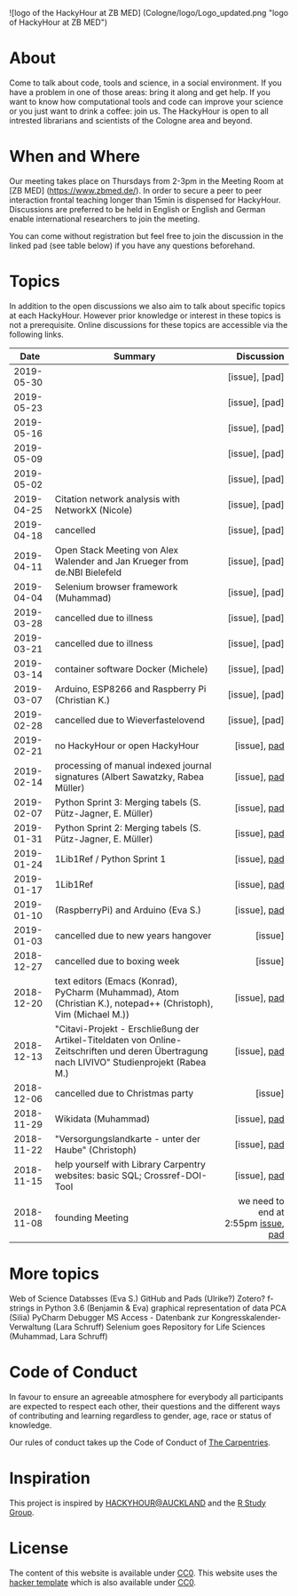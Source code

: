 
![logo of the HackyHour at ZB MED] (Cologne/logo/Logo_updated.png "logo of HackyHour at ZB MED")


# About
Come to talk about code, tools and science, in a social environment. If you have a problem in one of those areas: bring it along and get help. If you want to know how computational tools and code can improve your science or you just want to drink a coffee: join us.
The HackyHour is open to all intrested librarians and scientists of the Cologne area and beyond.  

# When and Where

Our meeting takes place on Thursdays from 2-3pm in the Meeting Room at [ZB MED] (https://www.zbmed.de/). In order to secure a peer to peer interaction frontal teaching longer than 15min is dispensed for HackyHour. Discussions are preferred to be held in English or English and German enable international researchers to join the meeting.  

You can come without registration but feel free to join the discussion in the linked pad (see table below) if you have any questions beforehand.


# Topics
In addition to the open discussions we also aim to talk about specific topics at each HackyHour.
However prior knowledge or interest in these topics is not a prerequisite. Online discussions for these topics are accessible via the following links.

| Date       | Summary          | Discussion                                                                                                                             |
| --------- | --------------    | ----------:                                                                                           
|2019-05-30 |  |  [issue], [pad] |
|2019-05-23 |  |  [issue], [pad] |  meeting room occupied!
|2019-05-16 |  |  [issue], [pad] |
|2019-05-09 |  |  [issue], [pad] |
|2019-05-02 |  |  [issue], [pad] |
|2019-04-25 | Citation network analysis with NetworkX (Nicole)|  [issue], [pad] |
|2019-04-18 | cancelled | [issue], [pad] | meeting room occupied!
|2019-04-11 | Open Stack Meeting von Alex Walender and Jan Krueger from de.NBI Bielefeld|  [issue], [pad] |
|2019-04-04 | Selenium browser framework (Muhammad) |  [issue], [pad] |
|2019-03-28 | cancelled due to illness |  [issue], [pad] |
|2019-03-21 | cancelled due to illness |  [issue], [pad] |
|2019-03-14 | container software Docker (Michele) |  [issue], [pad] |
|2019-03-07 | Arduino, ESP8266 and Raspberry Pi (Christian K.)| [issue], [pad]| meeting room occupied!
|2019-02-28 | cancelled due to Wieverfastelovend | [issue], [pad]|
|2019-02-21 | no HackyHour or open HackyHour | [issue], [pad](https://hackmd.io/r3idOvG7QsGWfVG9D_fzCQ)|
|2019-02-14 | processing of manual indexed journal signatures (Albert Sawatzky, Rabea Müller)| [issue], [pad](https://hackmd.io/Wlp3-aRgQQmOS14XCz4B4A)|
|2019-02-07 | Python Sprint 3: Merging tabels (S. Pütz-Jagner, E. Müller)| [issue], [pad](https://hackmd.io/4G-FknoyRdOIuFPn8PdPjg) |
|2019-01-31 | Python Sprint 2: Merging tabels (S. Pütz-Jagner, E. Müller) | [issue], [pad](https://hackmd.io/4G-FknoyRdOIuFPn8PdPjg)|
|2019-01-24 | 1Lib1Ref / Python Sprint 1 | [issue], [pad](https://hackmd.io/4G-FknoyRdOIuFPn8PdPjg)|
|2019-01-17 | 1Lib1Ref | [issue], [pad](https://hackmd.io/_yulr6DbSQyTJwkhwnKkcQ)|
|2019-01-10 | (RaspberryPi) and Arduino (Eva S.)| [issue], [pad](https://hackmd.io/_3ATA_m1QJKeZlKLFVX8LA)|  
|2019-01-03 | cancelled due to new years hangover | [issue]|
|2018-12-27 | cancelled due to boxing week | [issue]|
|2018-12-20 | text editors (Emacs (Konrad), PyCharm (Muhammad), Atom (Christian K.), notepad++ (Christoph),  Vim (Michael M.))| [issue], [pad](https://hackmd.io/VyvrXzAxTp2BNox6tyigzA)|
|2018-12-13 | "Citavi-Projekt - Erschließung der Artikel-Titeldaten von Online-Zeitschriften und deren Übertragung nach LIVIVO" Studienprojekt (Rabea M.)| [issue], [pad](https://hackmd.io/-2KcE--QRQqRe7S6-DmagQ)|          
|2018-12-06 | cancelled due to Christmas party | [issue]|
|2018-11-29 | Wikidata (Muhammad) | [issue], [pad](https://hackmd.io/fi0hlV1dTuSCNEJmF5nyxg)|
|2018-11-22 | "Versorgungslandkarte - unter der Haube" (Christoph) | [issue], [pad](https://hackmd.io/J5JOZoz0QcuMRiIH9aG-dw) | 
|2018-11-15 | help yourself with Library Carpentry websites: basic SQL; Crossref-DOI-Tool | [issue], [pad](https://hackmd.io/ExvKk4n3TuKgvrDopnON-Q)| 
|2018-11-08 | founding Meeting | we need to end at 2:55pm [issue](https://github.com/HackyHour/Cologne/issues/1), [pad](https://hackmd.io/vEbxzc_hTi63myj-0igFjg#) |

# More topics
Web of Science Databsses (Eva S.) 
GitHub and Pads (Ulrike?)
Zotero?
f-strings in Python 3.6 (Benjamin & Eva) 
graphical representation of data PCA (Silia) 
PyCharm Debugger
 MS Access - Datenbank zur Kongresskalender-Verwaltung (Lara Schruff)
 Selenium goes Repository for Life Sciences (Muhammad, Lara Schruff)


# Code of Conduct
In favour to ensure an agreeable atmosphere for everybody all participants are expected to respect each other, their questions and the different ways of contributing and learning regardless to gender, age, race or status of knowledge.

Our rules of conduct takes up the Code of Conduct of [The Carpentries](https://docs.carpentries.org/topic_folders/policies/code-of-conduct.html).


# Inspiration
This project is inspired by [HACKYHOUR@AUCKLAND](https://uoa-eresearch.github.io/HackyHour/) and the [R Study Group](http://minisciencegirl.github.io/studyGroup/).


# License
The content of this website is available under [CC0](LICENSE).
This website uses the [hacker template](https://github.com/pages-themes/hacker/) which is also available under [CC0](https://creativecommons.org/publicdomain/zero/1.0/legalcode).
